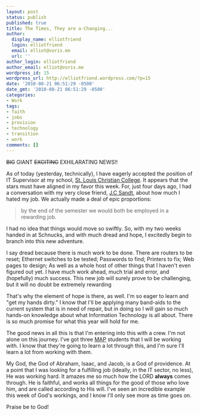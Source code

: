 ```yaml
---
layout: post
status: publish
published: true
title: The Times, They are a-Changing...
author:
  display_name: elliotfriend
  login: elliotfriend
  email: elliot@voris.me
  url: ''
author_login: elliotfriend
author_email: elliot@voris.me
wordpress_id: 15
wordpress_url: http://elliotfriend.wordpress.com/?p=15
date: '2010-08-21 06:51:29 -0500'
date_gmt: '2010-08-21 06:51:29 -0500'
categories:
- Work
tags:
- faith
- jobs
- provision
- technology
- transition
- work
comments: []
---
```

~~BIG~~ GIANT ~~EXCITING~~ EXHILARATING NEWS!!

As of today (yesterday, technically), I have eagerly accepted the position of IT
Supervisor at my school, [St. Louis Christian College](https://stlchristian.edu).
It appears that the stars must have aligned in my favor this week. For, just four
days ago, I had a conversation with my very close friend, [J.C Sandt](http://www.twitter.com/jcsandt),
about how much I hated my job. We actually made a deal of epic proportions:

>by the end of the semester we would both be employed in a rewarding job.

I had no idea that things would move so swiftly. So, with my two weeks handed in
at Schnucks, and with much dread and hope, I excitedly begin to branch into this
new adventure.

I say dread because there is much work to be done. There are routers to be reset;
Ethernet switches to be tested; Passwords to find; Printers to fix; Web pages to
design; As well as a whole host of other things that I haven't even figured out
yet. I have much work ahead, much trial and error, and (hopefully) much success.
This new job will surely prove to be challenging, but it will no doubt be extremely
rewarding

That's why the element of hope is there, as well. I'm so eager to learn and "get
my hands dirty." I know that I'll be applying many band-aids to the current system
that is in need of repair, but in doing so I will gain so much hands-on knowledge
about what Information Technology is all about. There is so much promise for what
this year will hold for me.

The good news in all this is that I'm entering into this with a crew. I'm not
alone on this journey. I've got three [MAP](http://slcconline.edu/academics/m_a_p/)
students that I will be working with. I know that they're going to learn a lot
through this, and I'm sure I'll learn a lot from working with them.

My God, the God of Abraham, Isaac, and Jacob, is a God of providence. At a point
that I was looking for a fulfilling job (ideally, in the IT sector, no less), He
was working hard. It amazes me so much how the LORD **always** comes through. He
is faithful, and works all things for the good of those who love him, and are
called according to His will. I've seen an incredible example this week of God's
workings, and I know I'll only see more as time goes on.

Praise be to God!
